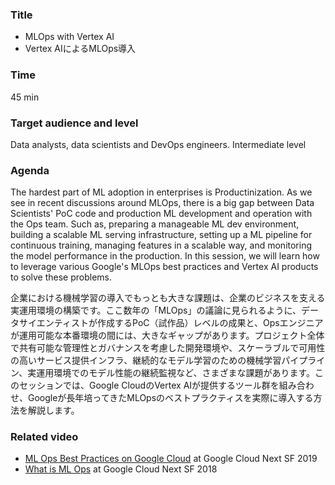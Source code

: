 ### Title

- MLOps with Vertex AI
- Vertex AIによるMLOps導入

### Time

45 min

### Target audience and level

Data analysts, data scientists and DevOps engineers. Intermediate level

### Agenda

The hardest part of ML adoption in enterprises is Productinization. As we see in recent discussions around MLOps, there is a big gap between Data Scientists' PoC code and production ML development and operation with the Ops team. Such as, preparing a manageable ML dev environment, building a scalable ML serving infrastructure, setting up a ML pipeline for continuous training, managing features in a scalable way, and monitoring the model performance in the production. In this session, we will learn how to leverage various Google's MLOps best practices and Vertex AI products to solve these problems.

企業における機械学習の導入でもっとも大きな課題は、企業のビジネスを支える実運用環境の構築です。ここ数年の「MLOps」の議論に見られるように、データサイエンティストが作成するPoC（試作品）レベルの成果と、Opsエンジニアが運用可能な本番環境の間には、大きなギャップがあります。プロジェクト全体で共有可能な管理性とガバナンスを考慮した開発環境や、スケーラブルで可用性の高いサービス提供インフラ、継続的なモデル学習のための機械学習パイプライン、実運用環境でのモデル性能の継続監視など、さまざまな課題があります。このセッションでは、Google CloudのVertex AIが提供するツール群を組み合わせ、Googleが長年培ってきたMLOpsのベストプラクティスを実際に導入する方法を解説します。


### Related video

- [ML Ops Best Practices on Google Cloud](https://www.youtube.com/watch?v=20h_RTHEtZI) at Google Cloud Next SF 2019
- [What is ML Ops](https://www.youtube.com/watch?v=_jnhXzY1HCw) at Google Cloud Next SF 2018
